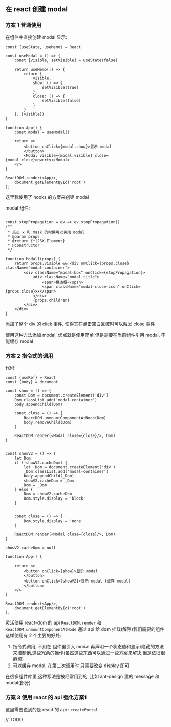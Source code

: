 ## 在 react 创建 modal

###  方案 1 普通使用

在组件中直接创建 modal 显示:
```
const {useState, useMemo} = React

const useModal = () => {
    const [visible, setVisible] = useState(false)

    return useMemo(() => {
        return {
            visible,
            show: () => {
                setVisible(true)
            },
            close: () => {
                setVisible(false)
            }
        }
    }, [visible])
}

function App() {
    const modal = useModal()

    return <>
        <button onClick={modal.show}>显示 modal
        </button>
        <Modal visible={modal.visible} close={modal.close}>qwerty</Modal>
    </>
}

ReactDOM.render(<App/>,
    document.getElementById('root')
);

```

这里我使用了 hooks 的方案来创建 modal 

modal 组件:
```

const stopPropagation = ev => ev.stopPropagation()
/**
 * 点击 x 和 mask 的时候可以关闭 modal
 * @param props
 * @return {*|JSX.Element}
 * @constructor
 */

function Modal1(props) {
    return props.visible && <div onClick={props.close} className="modal-container">
        <div className="modal-box" onClick={stopPropagation}>
            <div className="modal-title">
                <span>模态框</span>
                <span className="modal-close-icon" onClick={props.close}>x</span>
            </div>
            {props.children}
        </div>
    </div>
}
```
添加了整个 div 的 click 事件, 使得其在点击空白区域时可以触发 close 事件

使用这种方法添加 modal, 优点就是使用简单
但是需要在当前组件引用 modal, 不能缓存 modal


### 方案 2 指令式的调用

代码:
```
const {useRef} = React
const {body} = document

const show = () => {
    const Dom = document.createElement('div')
    Dom.classList.add('modal-container')
    body.appendChild(Dom)

    const close = () => {
        ReactDOM.unmountComponentAtNode(Dom)
        body.removeChild(Dom)
    }

    ReactDOM.render(<Modal close={close}/>, Dom)
}


const showV2 = () => {
    let Dom
    if (!showV2.cacheDom) {
        let _Dom = document.createElement('div')
        _Dom.classList.add('modal-container')
        body.appendChild(_Dom)
        showV2.cacheDom = _Dom
        Dom = _Dom
    } else {
        Dom = showV2.cacheDom
        Dom.style.display = 'block'
    }


    const close = () => {
        Dom.style.display = 'none'
    }

    ReactDOM.render(<Modal close={close}/>, Dom)
}

showV2.cacheDom = null

function App() {

    return <>
        <button onClick={show}>显示 modal
        </button>
        <button onClick={showV2}>显示 modal (缓存 modal)
        </button>
    </>
}

ReactDOM.render(<App/>,
    document.getElementById('root')
);
```

灵活使用 react-dom 的 api `ReactDOM.render` 和 `ReactDOM.unmountComponentAtNode`
通过 api 给 dom 挂载(解除)我们需要的组件
这样使用有 2 个主要的好处:
1. 指令式调用, 不用在 组件里引入 modal 再声明一个状态值和显示/隐藏的方法来控制他,这些冗余的操作(虽然这些东西可以通过一些方案来解决,但是依旧很麻烦)
2. 可以缓存 modal, 在第二次调用时 只需要改变 display 即可

在很多组件库里,这种写法是被经常用到的, 比如 ant-design 里的 message 和 modal(部分)

###  方案 3 使用 react 的 api 强化方案1

这里需要说到的是 react 的 api : `createPortal`

// TODO
